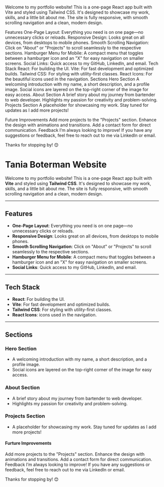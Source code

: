 
Welcome to my portfolio website! This is a one-page React app built with Vite and styled using Tailwind CSS. It's designed to showcase my work, skills, and a little bit about me. The site is fully responsive, with smooth scrolling navigation and a clean, modern design.

Features
One-Page Layout: Everything you need is on one page—no unnecessary clicks or reloads.
Responsive Design: Looks great on all devices, from desktops to mobile phones.
Smooth Scrolling Navigation: Click on "About" or "Projects" to scroll seamlessly to the respective sections.
Hamburger Menu for Mobile: A compact menu that toggles between a hamburger icon and an "X" for easy navigation on smaller screens.
Social Links: Quick access to my GitHub, LinkedIn, and email.
Tech Stack
React: For building the UI.
Vite: For fast development and optimized builds.
Tailwind CSS: For styling with utility-first classes.
React Icons: For the beautiful icons used in the navigation.
Sections
Hero Section
A welcoming introduction with my name, a short description, and a profile image.
Social icons are layered on the top-right corner of the image for easy access.
About Section
A brief story about my journey from bartender to web developer.
Highlights my passion for creativity and problem-solving.
Projects Section
A placeholder for showcasing my work. Stay tuned for updates as I add more projects!


Future Improvements
Add more projects to the "Projects" section.
Enhance the design with animations and transitions.
Add a contact form for direct communication.
Feedback
I’m always looking to improve! If you have any suggestions or feedback, feel free to reach out to me via LinkedIn or email.

Thanks for stopping by! 😊

# Tania Boterman Website

Welcome to my portfolio website! This is a one-page React app built with **Vite** and styled using **Tailwind CSS**. It's designed to showcase my work, skills, and a little bit about me. The site is fully responsive, with smooth scrolling navigation and a clean, modern design.

---

## Features

- **One-Page Layout**: Everything you need is on one page—no unnecessary clicks or reloads.
- **Responsive Design**: Looks great on all devices, from desktops to mobile phones.
- **Smooth Scrolling Navigation**: Click on "About" or "Projects" to scroll seamlessly to the respective sections.
- **Hamburger Menu for Mobile**: A compact menu that toggles between a hamburger icon and an "X" for easy navigation on smaller screens.
- **Social Links**: Quick access to my GitHub, LinkedIn, and email.

---

## Tech Stack

- **React**: For building the UI.
- **Vite**: For fast development and optimized builds.
- **Tailwind CSS**: For styling with utility-first classes.
- **React Icons**: icons used in the navigation.

---

## Sections

### Hero Section
- A welcoming introduction with my name, a short description, and a profile image.
- Social icons are layered on the top-right corner of the image for easy access.

### About Section
- A brief story about my journey from bartender to web developer.
- Highlights my passion for creativity and problem-solving.

### Projects Section
- A placeholder for showcasing my work. Stay tuned for updates as I add more projects!



#### Furture Improvements
Add more projects to the "Projects" section.
Enhance the design with animations and transitions.
Add a contact form for direct communication.
Feedback
I’m always looking to improve! If you have any suggestions or feedback, feel free to reach out to me via LinkedIn or email.

Thanks for stopping by! 😊